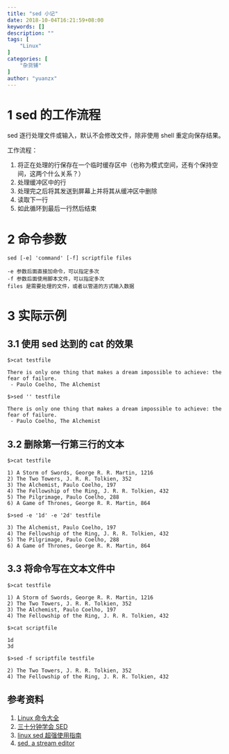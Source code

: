 ```yaml
---
title: "sed 小记"
date: 2018-10-04T16:21:59+08:00
keywords: []
description: ""
tags: [
    "Linux"
]
categories: [
    "杂货铺"
]
author: "yuanzx"
---
```


# 1 sed 的工作流程

sed 逐行处理文件或输入，默认不会修改文件，除非使用 shell 重定向保存结果。

工作流程：

1. 将正在处理的行保存在一个临时缓存区中（也称为模式空间，还有个保持空间，这两个什么关系？）
2. 处理缓冲区中的行
3. 处理完之后将其发送到屏幕上并将其从缓冲区中删除
4. 读取下一行
5. 如此循环到最后一行然后结束

# 2 命令参数

```shell
sed [-e] 'command' [-f] scriptfile files

-e 参数后面直接加命令，可以指定多次
-f 参数后面使用脚本文件，可以指定多次
files 是需要处理的文件，或者以管道的方式输入数据
```

# 3 实际示例

## 3.1 使用 sed 达到的 cat 的效果

```shell
$>cat testfile

There is only one thing that makes a dream impossible to achieve: the fear of failure. 
 - Paulo Coelho, The Alchemist

$>sed '' testfile

There is only one thing that makes a dream impossible to achieve: the fear of failure. 
 - Paulo Coelho, The Alchemist
```

## 3.2 删除第一行第三行的文本

```shell
$>cat testfile

1) A Storm of Swords, George R. R. Martin, 1216 
2) The Two Towers, J. R. R. Tolkien, 352 
3) The Alchemist, Paulo Coelho, 197 
4) The Fellowship of the Ring, J. R. R. Tolkien, 432 
5) The Pilgrimage, Paulo Coelho, 288 
6) A Game of Thrones, George R. R. Martin, 864

$>sed -e '1d' -e '2d' testfile

3) The Alchemist, Paulo Coelho, 197
4) The Fellowship of the Ring, J. R. R. Tolkien, 432
5) The Pilgrimage, Paulo Coelho, 288 
6) A Game of Thrones, George R. R. Martin, 864
```

## 3.3 将命令写在文本文件中

```shell
$>cat testfile

1) A Storm of Swords, George R. R. Martin, 1216 
2) The Two Towers, J. R. R. Tolkien, 352 
3) The Alchemist, Paulo Coelho, 197 
4) The Fellowship of the Ring, J. R. R. Tolkien, 432 

$>cat scriptfile

1d
3d

$>sed -f scriptfile testfile

2) The Two Towers, J. R. R. Tolkien, 352 
4) The Fellowship of the Ring, J. R. R. Tolkien, 432
```

## 参考资料

1. [Linux 命令大全](http://man.linuxde.net/sed)
2. [三十分钟学会 SED](https://www.jianshu.com/p/303618e3e1db?utm_campaign=maleskine&utm_content=note&utm_medium=seo_notes&utm_source=recommendation)
3. [linux sed 超强使用指南](https://www.jianshu.com/p/2e13d84456c6)
4. [sed, a stream editor](https://www.gnu.org/software/sed/manual/sed.html)



